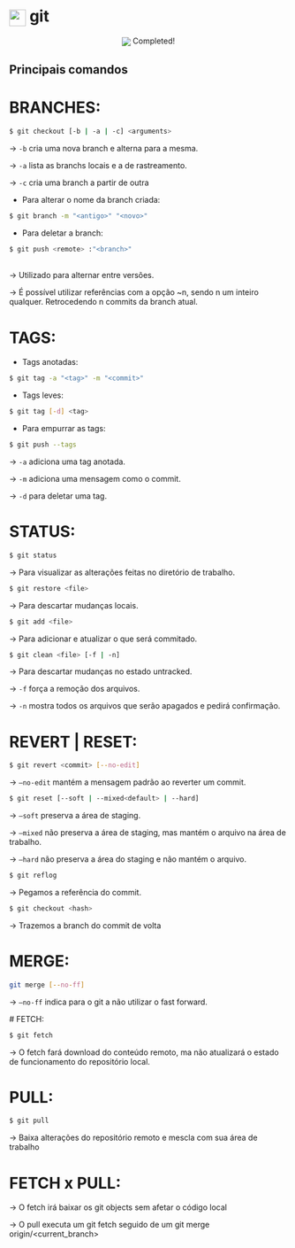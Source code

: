 # <div align="start"><img src="https://img.icons8.com/?size=512&id=20906&format=png" width=30 align="center" /> git </div>


<div align="center"> <img src=https://geps.dev/progress/80 align="center"> Completed! </div>

## Principais comandos

# BRANCHES:

```bash
$ git checkout [-b | -a | -c] <arguments>
```
→ `-b` cria uma nova branch e alterna para a mesma.

→ `-a` lista as branchs locais e a de rastreamento.

→ `-c` cria uma branch a partir de outra
</br>
- Para alterar o nome da branch criada:
```bash
$ git branch -m "<antigo>" "<novo>"
```

- Para deletar a branch:
```bash
$ git push <remote> :"<branch>"
```
</br>
→ Utilizado para alternar entre versões. 

→ É possível utilizar referências com a opção ~n, sendo n um inteiro qualquer. Retrocedendo n commits da branch atual.

# TAGS:

- Tags anotadas:

```bash
$ git tag -a "<tag>" -m "<commit>"
```

- Tags leves:

```bash
$ git tag [-d] <tag>
```

- Para empurrar as tags:

```bash
$ git push --tags
```

→ `-a` adiciona uma tag anotada.

→ `-m` adiciona uma mensagem como o commit.

→ `-d` para deletar uma tag.

# STATUS:

```bash
$ git status
```

→ Para visualizar as alterações feitas no diretório de trabalho.

```bash
$ git restore <file>
```

→ Para descartar mudanças locais.

```bash
$ git add <file>
```

→ Para adicionar e atualizar o que será commitado.

```bash
$ git clean <file> [-f | -n]
```

→ Para descartar mudanças no estado untracked.

→ `-f` força a remoção dos arquivos.

→ `-n` mostra todos os arquivos que serão apagados e pedirá confirmação.

# REVERT | RESET:

```bash
$ git revert <commit> [--no-edit]
```

→ `—no-edit` mantém a mensagem padrão ao reverter um commit.

```bash
$ git reset [--soft | --mixed<default> | --hard]
```

→ `—soft` preserva a área de staging.

→ `—mixed` não preserva a área de staging, mas mantém o arquivo na área de trabalho.

→ `—hard` não preserva a área do staging e não mantém o arquivo.

```bash
$ git reflog
```

→ Pegamos a referência do commit.

```bash
$ git checkout <hash>
```

→ Trazemos a branch do commit de volta

# MERGE:

```bash
git merge [--no-ff]
```

→ `—no-ff` indica para o git a não utilizar o fast forward.

\# FETCH:

```bash
$ git fetch
```

→ O fetch fará download do conteúdo remoto, ma não atualizará o estado de funcionamento do repositório local.

# PULL:

```bash
$ git pull
```

→ Baixa alterações do repositório remoto e mescla com sua área de trabalho

# FETCH x PULL:

→ O fetch irá baixar os git objects sem afetar o código local

→ O pull executa um git fetch seguido de um git merge origin/<current_branch>
